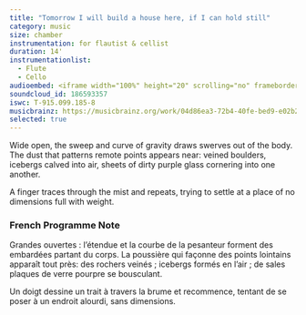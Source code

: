 ```yaml
---
title: "Tomorrow I will build a house here, if I can hold still"
category: music
size: chamber
instrumentation: for flautist & cellist
duration: 14'
instrumentationlist:
  - Flute
  - Cello
audioembed: <iframe width="100%" height="20" scrolling="no" frameborder="no" src="https://w.soundcloud.com/player/?url=https%3A//api.soundcloud.com/tracks/186593357&color=ff5500&inverse=false&auto_play=false&show_user=true"></iframe>
soundcloud_id: 186593357
iswc: T-915.099.185-8
musicbrainz: https://musicbrainz.org/work/04d86ea3-72b4-40fe-bed9-e02b287b7313
selected: true
---
```

Wide open, the sweep and curve of gravity draws swerves out of the body. The dust that patterns remote points appears near: veined boulders, icebergs calved into air, sheets of dirty purple glass cornering into one another.

A finger traces through the mist and repeats, trying to settle at a place of no dimensions full with weight.

### French Programme Note

Grandes ouvertes : l’étendue et la courbe de la pesanteur forment des embardées partant du corps. La poussière qui façonne des points lointains apparaît tout près: des rochers veinés ; icebergs formés en l’air ; de sales plaques de verre pourpre se bousculant.

Un doigt dessine un trait à travers la brume et recommence, tentant de se poser à un endroit alourdi, sans dimensions.
